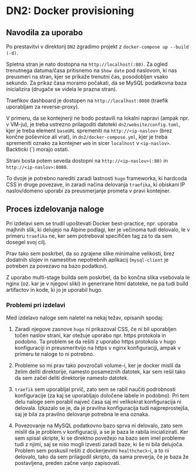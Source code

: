 # DN2: Docker provisioning

## Navodila za uporabo

Po prestavitvi v direktorij `DN2` zgradimo projekt z `docker-compose up --build (-d)`.

Spletna stran je nato dostopna na `http://localhost(:80)`.
Za ogled trenutnega datuma/časa pritisnemo na `Show date` pod naslovom, ki nas preusmeri na stran, kjer se prikaže
trenutni čas, posodobljen vsako sekundo.
Za prikaz časa moramo počakati, da se MySQL podatkovna baza inicializira (drugače se videla le prazna stran).

Traefikov dashboard je dostopen na `http://localhost:8080` (traefik uporabljam za reverse-proxy).

V primeru, da se kontejnerji ne bodo postavili na lokalni napravi (ampak npr. v VM-ju), je treba ustrezno prilagoditi
datoteki `dn2/website/config.toml`, kjer je treba element `baseURL` spremeniti na `http://<ip-naslov>`
(brez končne poševnice ali vrat), in `dn2/docker-compose.yml`, kjer je treba spremeniti oznako za kontejner `web` in
sicer `localhost` v `<ip-naslov>`.
Backticki (`) morajo ostati.

Strani bosta potem seveda dostopni na `http://<ip-naslov>(:80)` in `http://<ip-naslov>:8080`.

To dvoje je potrebno narediti zaradi lastnosti `hugo` frameworka, ki hardcoda CSS in druge povezave, in zaradi
načina delovanja `traefika`, ki obiskani IP naslov/domeno uporabi za preusmerjanje prometa v pravi kontejner.

## Proces izdelovanja naloge

Pri izdelavi sem se trudil upoštevati Docker best-practice, npr. uporaba majhnih slik, ki delujejo na Alpine podlagi,
ker je večinoma tudi delovalo, le v primeru `traefika` ne, ker sem potreboval specifičen tag za to da sem dosegel
svoj cilj.

Prav tako sem poskrbel, da so zgrajene slike minimalne velikosti, brez dodatnih slojev in namestitve nepotrebnih
aplikacij (`mysql-client` je potreben za povezavo na bazo podatkov).

Z uporabo multi-stage builda sem poskrbel, da bo končna slika vsebovala le nginx (oz. kar je v njegovi sliki) in
generirane html datoteke, ne pa tudi build artifactov in kode, ki jo je uporabil hugo.

### Problemi pri izdelavi

Med izdelavo naloge sem naletel na nekaj težav, opisanih spodaj:

1. Zaradi njegove zasnove `hugo` ni prikazoval CSS, če ni bil uporabljen točen naslov strani, kar otežuje uporabo
npr. https protokola in podobno.
Ta problem se da rešiti z uporabo https protokola v hugo konfiguraciji in preusmeritvijo na https v nginx konfiguraciji,
ampak v primeru te naloge to ni potrebno.

2. Probleme so mi prav tako povzročali volume-i, ker je docker mislil da želim deliti direktorije, namesto posameznih
datotek, kar sem rešil tako da sem začel deliti direktorije namesto datotek.

3. `traefik` sem uporabljal prvič, zato sem se rabil naučiti podrobnosti konfiguracije
(za kaj se uporabljajo določene labele in podobno).
Pri tem delu naloge sem porabil največ časa saj mi velikokrat konfiguracija ni delovala.
Izkazalo se je, da je pravilna konfiguracija tudi najpreprostejša, saj je bila za pravilno delovanje potrebna le ena
oznaka.

4. Povezovanje na MySQL podatkovno bazo sprva ni delovalo, zato sem mislil da je problem v konfiguraciji,
a se je baza le rabila inicializirati.
Ker sem spisal skripte, ki se direktno povežejo na bazo sem imel probleme tudi z njimi, saj se niso mogli izvesti
zaradi baze, ki še ni bila delujoča.
Problem sem poskusil rešiti z dockerjevimi `healthcheck`-i, a to ni delovalo, tako da sem prilagodil skripto,
da sama preverja, če je baza že postavljena, preden začne vanjo zapisovati.